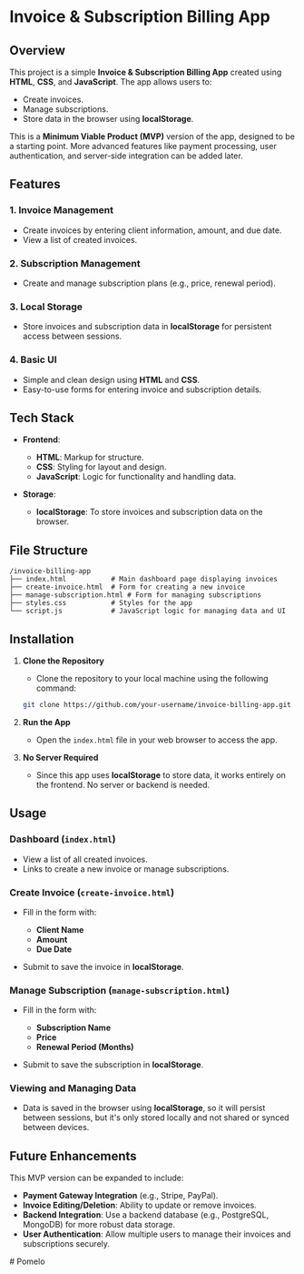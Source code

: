 # Invoice & Subscription Billing App

## **Overview**

This project is a simple **Invoice & Subscription Billing App** created using **HTML**, **CSS**, and **JavaScript**. The app allows users to:

- Create invoices.
- Manage subscriptions.
- Store data in the browser using **localStorage**.

This is a **Minimum Viable Product (MVP)** version of the app, designed to be a starting point. More advanced features like payment processing, user authentication, and server-side integration can be added later.

## **Features**

### 1. **Invoice Management**

- Create invoices by entering client information, amount, and due date.
- View a list of created invoices.

### 2. **Subscription Management**

- Create and manage subscription plans (e.g., price, renewal period).

### 3. **Local Storage**

- Store invoices and subscription data in **localStorage** for persistent access between sessions.

### 4. **Basic UI**

- Simple and clean design using **HTML** and **CSS**.
- Easy-to-use forms for entering invoice and subscription details.

## **Tech Stack**

- **Frontend**:
    
    - **HTML**: Markup for structure.
    - **CSS**: Styling for layout and design.
    - **JavaScript**: Logic for functionality and handling data.
    
- **Storage**:
    
    - **localStorage**: To store invoices and subscription data on the browser.

## **File Structure**

```
/invoice-billing-app
├── index.html           # Main dashboard page displaying invoices
├── create-invoice.html  # Form for creating a new invoice
├── manage-subscription.html # Form for managing subscriptions
├── styles.css           # Styles for the app
└── script.js            # JavaScript logic for managing data and UI
```

## **Installation**

1. **Clone the Repository**
    
    - Clone the repository to your local machine using the following command:
    
    ```bash
    git clone https://github.com/your-username/invoice-billing-app.git
    ```
    
2. **Run the App**
    
    - Open the `index.html` file in your web browser to access the app.

3. **No Server Required**
    
    - Since this app uses **localStorage** to store data, it works entirely on the frontend. No server or backend is needed.

## **Usage**

### Dashboard (`index.html`)

- View a list of all created invoices.
- Links to create a new invoice or manage subscriptions.

### Create Invoice (`create-invoice.html`)

- Fill in the form with:
    
    - **Client Name**
    - **Amount**
    - **Due Date**

- Submit to save the invoice in **localStorage**.

### Manage Subscription (`manage-subscription.html`)

- Fill in the form with:
    
    - **Subscription Name**
    - **Price**
    - **Renewal Period (Months)**

- Submit to save the subscription in **localStorage**.

### Viewing and Managing Data

- Data is saved in the browser using **localStorage**, so it will persist between sessions, but it's only stored locally and not shared or synced between devices.

## **Future Enhancements**

This MVP version can be expanded to include:

- **Payment Gateway Integration** (e.g., Stripe, PayPal).
- **Invoice Editing/Deletion**: Ability to update or remove invoices.
- **Backend Integration**: Use a backend database (e.g., PostgreSQL, MongoDB) for more robust data storage.
- **User Authentication**: Allow multiple users to manage their invoices and subscriptions securely.

#   P o m e l o  
 